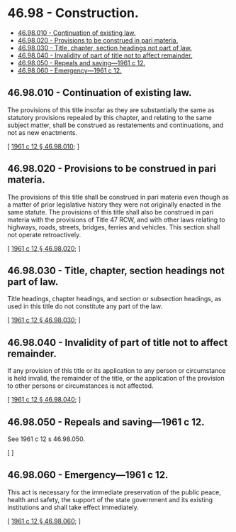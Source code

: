 # 46.98 - Construction.
* [46.98.010 - Continuation of existing law.](#4698010---continuation-of-existing-law)
* [46.98.020 - Provisions to be construed in pari materia.](#4698020---provisions-to-be-construed-in-pari-materia)
* [46.98.030 - Title, chapter, section headings not part of law.](#4698030---title-chapter-section-headings-not-part-of-law)
* [46.98.040 - Invalidity of part of title not to affect remainder.](#4698040---invalidity-of-part-of-title-not-to-affect-remainder)
* [46.98.050 - Repeals and saving—1961 c 12.](#4698050---repeals-and-saving1961-c-12)
* [46.98.060 - Emergency—1961 c 12.](#4698060---emergency1961-c-12)
## 46.98.010 - Continuation of existing law.
The provisions of this title insofar as they are substantially the same as statutory provisions repealed by this chapter, and relating to the same subject matter, shall be construed as restatements and continuations, and not as new enactments.

\[ [1961 c 12 § 46.98.010](http://leg.wa.gov/CodeReviser/documents/sessionlaw/1961c12.pdf?cite=1961%20c%2012%20§%2046.98.010); \]

## 46.98.020 - Provisions to be construed in pari materia.
The provisions of this title shall be construed in pari materia even though as a matter of prior legislative history they were not originally enacted in the same statute. The provisions of this title shall also be construed in pari materia with the provisions of Title 47 RCW, and with other laws relating to highways, roads, streets, bridges, ferries and vehicles. This section shall not operate retroactively.

\[ [1961 c 12 § 46.98.020](http://leg.wa.gov/CodeReviser/documents/sessionlaw/1961c12.pdf?cite=1961%20c%2012%20§%2046.98.020); \]

## 46.98.030 - Title, chapter, section headings not part of law.
Title headings, chapter headings, and section or subsection headings, as used in this title do not constitute any part of the law.

\[ [1961 c 12 § 46.98.030](http://leg.wa.gov/CodeReviser/documents/sessionlaw/1961c12.pdf?cite=1961%20c%2012%20§%2046.98.030); \]

## 46.98.040 - Invalidity of part of title not to affect remainder.
If any provision of this title or its application to any person or circumstance is held invalid, the remainder of the title, or the application of the provision to other persons or circumstances is not affected.

\[ [1961 c 12 § 46.98.040](http://leg.wa.gov/CodeReviser/documents/sessionlaw/1961c12.pdf?cite=1961%20c%2012%20§%2046.98.040); \]

## 46.98.050 - Repeals and saving—1961 c 12.
See 1961 c 12 s 46.98.050.

\[ \]

## 46.98.060 - Emergency—1961 c 12.
This act is necessary for the immediate preservation of the public peace, health and safety, the support of the state government and its existing institutions and shall take effect immediately.

\[ [1961 c 12 § 46.98.060](http://leg.wa.gov/CodeReviser/documents/sessionlaw/1961c12.pdf?cite=1961%20c%2012%20§%2046.98.060); \]

